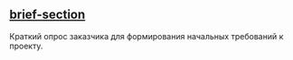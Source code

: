 ## [brief-section](https://kostrovoi.github.io/brief-section/)
Краткий опрос заказчика для формирования начальных требований к проекту.
